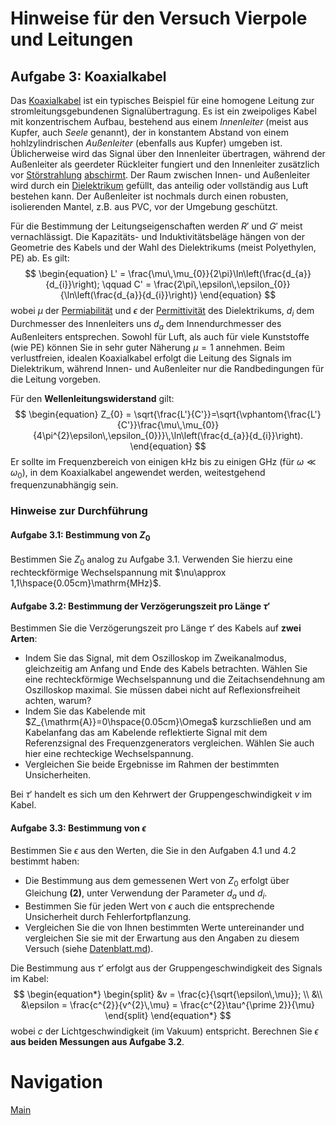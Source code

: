 # Hinweise für den Versuch Vierpole und Leitungen

## Aufgabe 3: Koaxialkabel

Das [Koaxialkabel](https://de.wikipedia.org/wiki/Koaxialkabel) ist ein typisches Beispiel für eine homogene Leitung zur stromleitungsgebundenen Signalübertragung. Es ist ein zweipoliges Kabel mit konzentrischem Aufbau, bestehend aus einem *Innenleiter* (meist aus Kupfer, auch *Seele* genannt), der in konstantem Abstand von einem hohlzylindrischen *Außenleiter* (ebenfalls aus Kupfer) umgeben ist. Üblicherweise wird das Signal über den Innenleiter übertragen, während der Außenleiter als geerdeter Rückleiter fungiert und den Innenleiter zusätzlich vor [Störstrahlung](https://de.wikipedia.org/wiki/Störausstrahlung_(EMV)) [abschirmt](https://de.wikipedia.org/wiki/Abschirmung_(Elektrotechnik)). Der Raum zwischen Innen- und Außenleiter wird durch ein [Dielektrikum](https://de.wikipedia.org/wiki/Dielektrikum) gefüllt, das anteilig oder vollständig aus Luft bestehen kann. Der Außenleiter ist nochmals durch einen robusten, isolierenden Mantel, z.B. aus PVC, vor der Umgebung geschützt.

Für die Bestimmung der Leitungseigenschaften werden $R'$ und $G'$ meist vernachlässigt. Die Kapazitäts- und Induktivitätsbeläge hängen von der Geometrie des Kabels und der Wahl des Dielektrikums (meist Polyethylen, PE) ab. Es gilt: 
$$
\begin{equation}
L' = \frac{\mu\,\mu_{0}}{2\pi}\ln\left(\frac{d_{a}}{d_{i}}\right); \qquad
C' = \frac{2\pi\,\epsilon\,\epsilon_{0}}{\ln\left(\frac{d_{a}}{d_{i}}\right)}
\end{equation}
$$
wobei $\mu$ der [Permiabilität](https://de.wikipedia.org/wiki/Permeabilit%C3%A4t_(Magnetismus)) und $\epsilon$ der [Permittivität](https://de.wikipedia.org/wiki/Permittivit%C3%A4t) des Dielektrikums, $d_{i}$ dem Durchmesser des Innenleiters uns $d_{a}$ dem Innendurchmesser des Außenleiters entsprechen. Sowohl für Luft, als auch für viele Kunststoffe (wie PE) können Sie in sehr guter Näherung $\mu=1$ annehmen. Beim verlustfreien, idealen Koaxialkabel erfolgt die Leitung des Signals im Dielektrikum, während Innen- und Außenleiter nur die Randbedingungen für die Leitung vorgeben. 

Für den **Wellenleitungswiderstand** gilt: 
$$
\begin{equation}
Z_{0} = \sqrt{\frac{L'}{C'}}=\sqrt{\vphantom{\frac{L'}{C'}}\frac{\mu\,\mu_{0}}{4\pi^{2}\epsilon\,\epsilon_{0}}}\,\ln\left(\frac{d_{a}}{d_{i}}\right).
\end{equation}
$$
Er sollte im Frequenzbereich von einigen $\mathrm{kHz}$ bis zu einigen $\mathrm{GHz}$ (für $\omega\ll\omega_{0}$), in dem Koaxialkabel angewendet werden, weitestgehend frequenzunabhängig sein.  

### Hinweise zur Durchführung

#### Aufgabe 3.1: Bestimmung von $Z_{0}$

Bestimmen Sie $Z_{0}$ analog zu Aufgabe 3.1. Verwenden Sie hierzu eine rechteckförmige Wechselspannung mit $\nu\approx 1,1\hspace{0.05cm}\mathrm{MHz}$. 

#### Aufgabe 3.2: Bestimmung der Verzögerungszeit pro Länge $\tau'$

Bestimmen Sie die Verzögerungszeit pro Länge $\tau'$ des Kabels auf **zwei Arten**:

- Indem Sie das Signal, mit dem Oszilloskop im Zweikanalmodus, gleichzeitig am Anfang und Ende des Kabels betrachten. Wählen Sie eine rechteckförmige Wechselspannung und die Zeitachsendehnung am Oszilloskop maximal. Sie müssen dabei nicht auf Reflexionsfreiheit achten, warum?  
- Indem Sie das Kabelende mit $Z_{\mathrm{A}}=0\hspace{0.05cm}\Omega$ kurzschließen und am Kabelanfang das am Kabelende reflektierte Signal mit dem Referenzsignal des Frequenzgenerators vergleichen. Wählen Sie auch hier eine rechteckige Wechselspannung.
- Vergleichen Sie beide Ergebnisse im Rahmen der bestimmten Unsicherheiten. 

Bei $\tau'$ handelt es sich um den Kehrwert der Gruppengeschwindigkeit $v$ im Kabel.

#### Aufgabe 3.3: Bestimmung von $\epsilon$

Bestimmen Sie $\epsilon$ aus den Werten, die Sie in den Aufgaben 4.1 und 4.2 bestimmt haben:

- Die Bestimmung aus dem gemessenen Wert von $Z_{0}$ erfolgt über Gleichung **(2)**, unter Verwendung der Parameter $d_{a}$ und $d_{i}$.
- Bestimmen Sie für jeden Wert von $\epsilon$ auch die entsprechende Unsicherheit durch Fehlerfortpflanzung. 
- Vergleichen Sie die von Ihnen bestimmten Werte untereinander und vergleichen Sie sie mit der Erwartung aus den Angaben zu diesem Versuch (siehe [Datenblatt.md](https://git.scc.kit.edu/etp-lehre/p1-for-students/-/blob/main/Vierpole_und_Leitungen/Datenblatt.md)). 

Die Bestimmung aus $\tau'$ erfolgt aus der Gruppengeschwindigkeit des Signals im Kabel:
$$
\begin{equation*}
\begin{split}
&v = \frac{c}{\sqrt{\epsilon\,\mu}}; \\
&\\
&\epsilon = \frac{c^{2}}{v^{2}\,\mu} = \frac{c^{2}\tau^{\prime 2}}{\mu}
\end{split}
\end{equation*}
$$
wobei $c$ der Lichtgeschwindigkeit (im Vakuum) entspricht. Berechnen Sie $\epsilon$ **aus beiden Messungen aus Aufgabe 3.2**. 

# Navigation

[Main](https://git.scc.kit.edu/etp-lehre/p1-for-students/-/tree/main/Vierpole_und_Leitungen)

